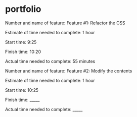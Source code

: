 # portfolio

Number and name of feature: Feature #1: Refactor the CSS

Estimate of time needed to complete: 1 hour

Start time: 9:25

Finish time: 10:20

Actual time needed to complete: 55 minutes


Number and name of feature: Feature #2: Modify the contents

Estimate of time needed to complete: 1 hour

Start time: 10:25

Finish time: _____

Actual time needed to complete: _____
